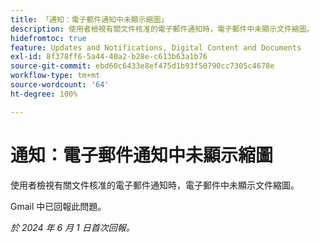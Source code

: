 ```yaml
---
title: 「通知：電子郵件通知中未顯示縮圖」
description: 使用者檢視有關文件核准的電子郵件通知時，電子郵件中未顯示文件縮圖。
hidefromtoc: true
feature: Updates and Notifications, Digital Content and Documents
exl-id: 8f378ff6-5a44-40a2-b28e-c613b63a1b76
source-git-commit: ebd60c6433e8ef475d1b93f50790cc7305c4678e
workflow-type: tm+mt
source-wordcount: '64'
ht-degree: 100%

---
```


# 通知：電子郵件通知中未顯示縮圖

<!--

>[!NOTE]
>
>This issue was fixed on July 29, 2024.

-->

使用者檢視有關文件核准的電子郵件通知時，電子郵件中未顯示文件縮圖。

Gmail 中已回報此問題。

_於 2024 年 6 月 1 日首次回報。_
